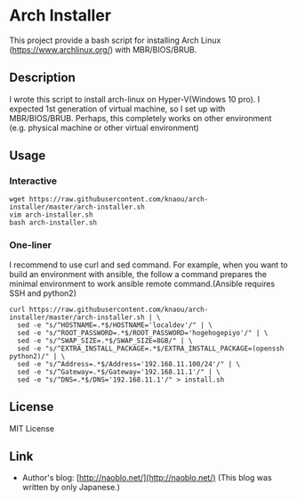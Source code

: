 Arch Installer
=====================

This project provide a bash script for installing Arch Linux (https://www.archlinux.org/) with MBR/BIOS/BRUB.

## Description

I wrote this script to install arch-linux on Hyper-V(Windows 10 pro).
I expected 1st generation of virtual machine, so I set up with MBR/BIOS/BRUB.
Perhaps, this completely works on other environment (e.g. physical machine or other virtual environment)

## Usage
### Interactive

    wget https://raw.githubusercontent.com/knaou/arch-installer/master/arch-installer.sh
    vim arch-installer.sh
    bash arch-installer.sh

### One-liner

I recommend to use curl and sed command.
 For example, when you want to build an environment with ansible,
 the follow a command prepares the minimal environment to work ansible remote command.(Ansible requires SSH and python2)

    curl https://raw.githubusercontent.com/knaou/arch-installer/master/arch-installer.sh | \
      sed -e "s/^HOSTNAME=.*$/HOSTNAME='localdev'/" | \
      sed -e "s/^ROOT_PASSWORD=.*$/ROOT_PASSWORD='hogehogepiyo'/" | \
      sed -e "s/^SWAP_SIZE=.*$/SWAP_SIZE=8GB/" | \
      sed -e "s/^EXTRA_INSTALL_PACKAGE=.*$/EXTRA_INSTALL_PACKAGE=(openssh python2)/" | \
      sed -e "s/^Address=.*$/Address='192.168.11.100/24'/" | \
      sed -e "s/^Gateway=.*$/Gateway='192.168.11.1'/" | \
      sed -e "s/^DNS=.*$/DNS='192.168.11.1'/" > install.sh

##  License
MIT License

## Link

* Author's blog: [http://naoblo.net/](http://naoblo.net/) (This blog was written by only Japanese.)